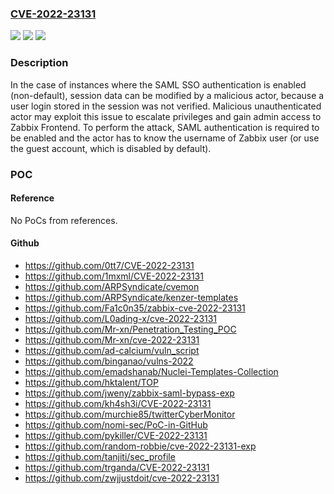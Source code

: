 ### [CVE-2022-23131](https://cve.mitre.org/cgi-bin/cvename.cgi?name=CVE-2022-23131)
![](https://img.shields.io/static/v1?label=Product&message=Frontend&color=blue)
![](https://img.shields.io/static/v1?label=Version&message=5.4.0%20-%205.4.8%3D%205.4.0%20-%205.4.8%20&color=brighgreen)
![](https://img.shields.io/static/v1?label=Vulnerability&message=CWE-290%20Authentication%20Bypass%20by%20Spoofing&color=brighgreen)

### Description

In the case of instances where the SAML SSO authentication is enabled (non-default), session data can be modified by a malicious actor, because a user login stored in the session was not verified. Malicious unauthenticated actor may exploit this issue to escalate privileges and gain admin access to Zabbix Frontend. To perform the attack, SAML authentication is required to be enabled and the actor has to know the username of Zabbix user (or use the guest account, which is disabled by default).

### POC

#### Reference
No PoCs from references.

#### Github
- https://github.com/0tt7/CVE-2022-23131
- https://github.com/1mxml/CVE-2022-23131
- https://github.com/ARPSyndicate/cvemon
- https://github.com/ARPSyndicate/kenzer-templates
- https://github.com/Fa1c0n35/zabbix-cve-2022-23131
- https://github.com/L0ading-x/cve-2022-23131
- https://github.com/Mr-xn/Penetration_Testing_POC
- https://github.com/Mr-xn/cve-2022-23131
- https://github.com/ad-calcium/vuln_script
- https://github.com/binganao/vulns-2022
- https://github.com/emadshanab/Nuclei-Templates-Collection
- https://github.com/hktalent/TOP
- https://github.com/jweny/zabbix-saml-bypass-exp
- https://github.com/kh4sh3i/CVE-2022-23131
- https://github.com/murchie85/twitterCyberMonitor
- https://github.com/nomi-sec/PoC-in-GitHub
- https://github.com/pykiller/CVE-2022-23131
- https://github.com/random-robbie/cve-2022-23131-exp
- https://github.com/tanjiti/sec_profile
- https://github.com/trganda/CVE-2022-23131
- https://github.com/zwjjustdoit/cve-2022-23131

